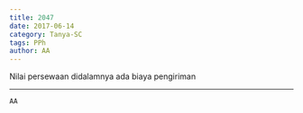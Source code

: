 ```yaml
---
title: 2047
date: 2017-06-14
category: Tanya-SC
tags: PPh
author: AA
---
```


Nilai persewaan didalamnya ada biaya pengiriman

---



`AA`
